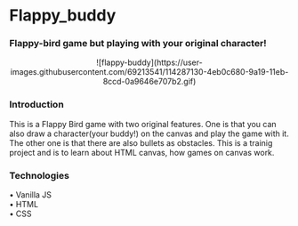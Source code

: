 
# Flappy_buddy
### Flappy-bird game but playing with your original character!

<p align="center">
![flappy-buddy](https://user-images.githubusercontent.com/69213541/114287130-4eb0c680-9a19-11eb-8ccd-0a9646e707b2.gif)
</p>


[Try it!]:bird:(https://miyabitanimchi.github.io/flappy_buddy/)

### Introduction
This is a Flappy Bird game with two original features. One is that you can also draw a character(your buddy!) on the canvas and play the game with it. The other one is that there are also bullets as obstacles.
This is a trainig project and is to learn about HTML canvas, how games on canvas work.


### Technologies
• Vanilla JS <br>
• HTML <br>
• CSS <br>


